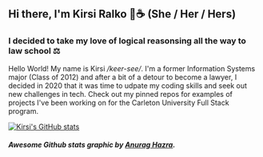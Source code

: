 ## Hi there, I'm Kirsi Ralko 👋☕ (She / Her / Hers)


### I decided to take my love of logical reasonsing all the way to law school ⚖️

Hello World! My name is Kirsi <em>/keer-see/</em>.  I'm a former Information Systems major (Class of 2012) and after a bit of a detour to become a lawyer, I decided in 2020 that it was time to udpate my coding skills and seek out new challenges in tech. Check out my pinned repos for examples of projects I've been working on for the Carleton University Full Stack program.

[![Kirsi's GitHub stats](https://github-readme-stats.vercel.app/api?username=kirsralk&theme=dracula&show_icons=true)](https://github.com/kirsralk/github-readme-stats)  

##### Awesome Github stats graphic by [Anurag Hazra](https://github.com/anuraghazra/github-readme-stats#github-stats-card).

<!--
**kirsralk/kirsralk** is a ✨ _special_ ✨ repository because its `README.md` (this file) appears on your GitHub profile.

Here are some ideas to get you started:

- 🔭 I’m currently working on ...
- 🌱 I’m currently learning ...
- 👯 I’m looking to collaborate on ...
- 🤔 I’m looking for help with ...
- 💬 Ask me about ...
- 📫 How to reach me: ...
- 😄 Pronouns: ...
- ⚡ Fun fact: ...
-->
